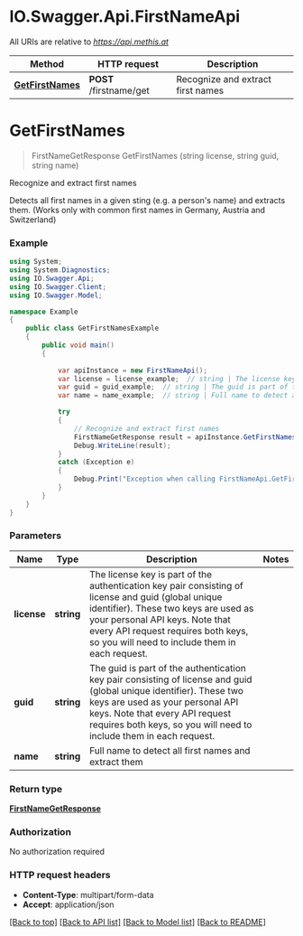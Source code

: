 # IO.Swagger.Api.FirstNameApi

All URIs are relative to *https://api.methis.at*

Method | HTTP request | Description
------------- | ------------- | -------------
[**GetFirstNames**](FirstNameApi.md#getfirstnames) | **POST** /firstname/get | Recognize and extract first names


<a name="getfirstnames"></a>
# **GetFirstNames**
> FirstNameGetResponse GetFirstNames (string license, string guid, string name)

Recognize and extract first names

Detects all first names in a given sting (e.g. a person's name) and extracts them. (Works only with common first names in Germany, Austria and Switzerland) 

### Example
```csharp
using System;
using System.Diagnostics;
using IO.Swagger.Api;
using IO.Swagger.Client;
using IO.Swagger.Model;

namespace Example
{
    public class GetFirstNamesExample
    {
        public void main()
        {
            
            var apiInstance = new FirstNameApi();
            var license = license_example;  // string | The license key is part of the authentication key pair consisting of license and guid (global unique identifier). These two keys are used as your personal API keys. Note that every API request requires both keys, so you will need to include them in each request. 
            var guid = guid_example;  // string | The guid is part of the authentication key pair consisting of license and guid (global unique identifier). These two keys are used as your personal API keys. Note that every API request requires both keys, so you will need to include them in each request. 
            var name = name_example;  // string | Full name to detect all first names and extract them

            try
            {
                // Recognize and extract first names
                FirstNameGetResponse result = apiInstance.GetFirstNames(license, guid, name);
                Debug.WriteLine(result);
            }
            catch (Exception e)
            {
                Debug.Print("Exception when calling FirstNameApi.GetFirstNames: " + e.Message );
            }
        }
    }
}
```

### Parameters

Name | Type | Description  | Notes
------------- | ------------- | ------------- | -------------
 **license** | **string**| The license key is part of the authentication key pair consisting of license and guid (global unique identifier). These two keys are used as your personal API keys. Note that every API request requires both keys, so you will need to include them in each request.  | 
 **guid** | **string**| The guid is part of the authentication key pair consisting of license and guid (global unique identifier). These two keys are used as your personal API keys. Note that every API request requires both keys, so you will need to include them in each request.  | 
 **name** | **string**| Full name to detect all first names and extract them | 

### Return type

[**FirstNameGetResponse**](FirstNameGetResponse.md)

### Authorization

No authorization required

### HTTP request headers

 - **Content-Type**: multipart/form-data
 - **Accept**: application/json

[[Back to top]](#) [[Back to API list]](../README.md#documentation-for-api-endpoints) [[Back to Model list]](../README.md#documentation-for-models) [[Back to README]](../README.md)

